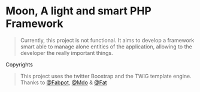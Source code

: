 Moon, A light and smart PHP Framework
====================================

> Currently, this project is not functional. 
It aims to develop a framework smart able to manage alone entities of 
the application, allowing to the developer the really important things.

Copyrights

> This project uses the twitter Boostrap and the TWIG template engine.
Thanks to [@Fabpot](https://github.com/fabpot), [@Mdo](https://github.com/mdo) & [@Fat](https://github.com/fat)
